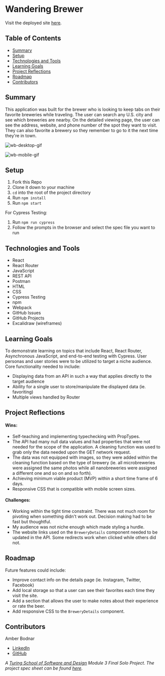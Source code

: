 # Wandering Brewer
Visit the deployed site [here](https://wandering-brewer.vercel.app/).


## Table of Contents
- [Summary](#summary)
- [Setup](#setup)
- [Technologies and Tools](#technologies-and-tools)
- [Learning Goals](#learning-goals)
- [Project Reflections](#project-reflections)
- [Roadmap](#roadmap)
- [Contributors](#contributors)


## Summary
This application was built for the brewer who is looking to keep tabs on their favorite breweries while traveling. The user can search any U.S. city and see which breweries are nearby. On the detailed viewing page, the user can see the address, website, and phone number of the spot they want to visit. They can also favorite a brewery so they remember to go to it the next time they're in town.

![wb-desktop-gif](https://media.giphy.com/media/yn2yZz3p3XRjoP9GFP/giphy.gif)

![wb-mobile-gif](https://media.giphy.com/media/JG42emfw2cRv0mkD67/giphy.gif)


## Setup
1. Fork this Repo
2. Clone it down to your machine
3. `cd` into the root of the project directory
4. Run `npm install`
5. Run `npm start`

For Cypress Testing:
1. Run `npm run cypress`
2. Follow the prompts in the browser and select the spec file you want to run


## Technologies and Tools
* React
* React Router
* JavaScript
* REST API
* Postman
* HTML
* CSS
* Cypress Testing
* npm
* Webpack
* GitHub Issues
* GitHub Projects
* Excalidraw (wireframes)


## Learning Goals
To demonstrate learning on topics that include React, React Router, Asynchronous JavaScript, and end-to-end testing with Cypress. User personas and user stories were to be utilized to target a niche audience.
Core functionality needed to include:
* Displaying data from an API in such a way that applies directly to the target audience
* Ability for a single user to store/manipulate the displayed data (ie. favoriting)
* Multiple views handled by Router


## Project Reflections
#### Wins:
* Self-teaching and implementing typechecking with PropTypes.
* The API had many null data values and had properties that were not needed for the scope of the application. A cleaning function was used to grab only the data needed upon the GET network request.
* The data was not equipped with images, so they were added within the cleaning function based on the type of brewery (ie. all microbreweries were assigned the same photos while all nanobreweries were assigned a different one and so on and so forth).
* Achieving minimum viable product (MVP) within a short time frame of 6 days.
* Responsive CSS that is compatible with mobile screen sizes.

#### Challenges:
* Working within the tight time constraint. There was not much room for pivoting when something didn't work out. Decision making had to be fast but thoughtful.
* My audience was not niche enough which made styling a hurdle.
* The website links used on the `BreweryDetails` component needed to be updated in the API. Some redirects work when clicked while others did not.


## Roadmap
Future features could include:
* Improve contact info on the details page (ie. Instagram, Twitter, Facebook)
* Add local storage so that a user can see their favorites each time they visit the site.
* Add a section that allows the user to make notes about their experience or rate the beer.
* Add responsive CSS to the `BreweryDetails` component.


## Contributors
Amber Bodnar
* [LinkedIn](https://www.linkedin.com/in/amberbodnar/)
* [GitHub](https://github.com/abodnar1)

*A [Turing School of Software and Design](https://turing.edu/) Module 3 Final Solo Project. The project spec sheet can be found [here](https://frontend.turing.edu/projects/module-3/showcase.html).*
